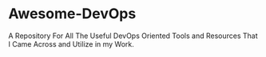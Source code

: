 # Awesome-DevOps
A Repository For All The Useful DevOps Oriented Tools and Resources That I Came Across and Utilize in my Work.
